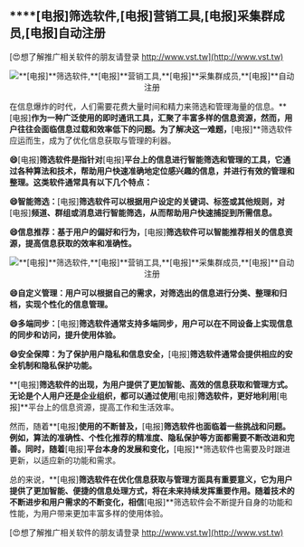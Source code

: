 ## ****[电报]**筛选软件,**[电报]**营销工具,**[电报]**采集群成员,**[电报]**自动注册**

[😍想了解推广相关软件的朋友请登录 http://www.vst.tw](http://www.vst.tw)

 <center><img src="https://vst.tw/MP4/tuiguang/png/7.png" alt="**[电报]**筛选软件,**[电报]**营销工具,**[电报]**采集群成员,**[电报]**自动注册"></center>

在信息爆炸的时代，人们需要花费大量时间和精力来筛选和管理海量的信息。**[电报]**作为一种广泛使用的即时通讯工具，汇聚了丰富多样的信息资源，然而，用户往往会面临信息过载和效率低下的问题。为了解决这一难题，**[电报]**筛选软件应运而生，成为了优化信息获取与管理的利器。

**😄**[电报]**筛选软件是指针对**[电报]**平台上的信息进行智能筛选和管理的工具，它通过各种算法和技术，帮助用户快速准确地定位感兴趣的信息，并进行有效的管理和整理。这类软件通常具有以下几个特点：**

**😄智能筛选：**[电报]**筛选软件可以根据用户设定的关键词、标签或其他规则，对**[电报]**频道、群组或消息进行智能筛选，从而帮助用户快速捕捉到所需信息。**

**😄信息推荐：基于用户的偏好和行为，**[电报]**筛选软件可以智能推荐相关的信息资源，提高信息获取的效率和准确性。**

 <center><img src="https://vst.tw/MP4/tuiguang/png/6.png" alt="**[电报]**筛选软件,**[电报]**营销工具,**[电报]**采集群成员,**[电报]**自动注册"></center>

**😄自定义管理：用户可以根据自己的需求，对筛选出的信息进行分类、整理和归档，实现个性化的信息管理。**

**😄多端同步：**[电报]**筛选软件通常支持多端同步，用户可以在不同设备上实现信息的同步和访问，提升使用体验。**

**😄安全保障：为了保护用户隐私和信息安全，**[电报]**筛选软件通常会提供相应的安全机制和隐私保护功能。**

**[电报]**筛选软件的出现，为用户提供了更加智能、高效的信息获取和管理方式。无论是个人用户还是企业组织，都可以通过使用**[电报]**筛选软件，更好地利用**[电报]**平台上的信息资源，提高工作和生活效率。

然而，随着**[电报]**使用的不断普及，**[电报]**筛选软件也面临着一些挑战和问题。例如，算法的准确性、个性化推荐的精准度、隐私保护等方面都需要不断改进和完善。同时，随着**[电报]**平台本身的发展和变化，**[电报]**筛选软件也需要及时跟进更新，以适应新的功能和需求。

总的来说，**[电报]**筛选软件在优化信息获取与管理方面具有重要意义，它为用户提供了更加智能、便捷的信息处理方式，将在未来持续发挥重要作用。随着技术的不断进步和用户需求的不断变化，相信**[电报]**筛选软件会不断提升自身的功能和性能，为用户带来更加丰富多样的使用体验。

[😍想了解推广相关软件的朋友请登录 http://www.vst.tw](http://www.vst.tw)



